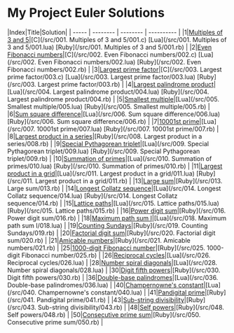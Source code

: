 My Project Euler Solutions
========
|Index|Title|Solution|
| ----- | -------- | -------- | ---------- |
|1|[Multiples of 3 and 5](https://projecteuler.net/problem=1)|[C](/src/001. Multiples of 3 and 5/001.c)	[Lua](/src/001. Multiples of 3 and 5/001.lua)	[Ruby](/src/001. Multiples of 3 and 5/001.rb)	|
|2|[Even Fibonacci numbers](https://projecteuler.net/problem=2)|[C](/src/002. Even Fibonacci numbers/002.c)	[Lua](/src/002. Even Fibonacci numbers/002.lua)	[Ruby](/src/002. Even Fibonacci numbers/002.rb)	|
|3|[Largest prime factor](https://projecteuler.net/problem=3)|[C](/src/003. Largest prime factor/003.c)	[Lua](/src/003. Largest prime factor/003.lua)	[Ruby](/src/003. Largest prime factor/003.rb)	|
|4|[Largest palindrome product](https://projecteuler.net/problem=4)|[Lua](/src/004. Largest palindrome product/004.lua)	[Ruby](/src/004. Largest palindrome product/004.rb)	|
|5|[Smallest multiple](https://projecteuler.net/problem=5)|[Lua](/src/005. Smallest multiple/005.lua)	[Ruby](/src/005. Smallest multiple/005.rb)	|
|6|[Sum square difference](https://projecteuler.net/problem=6)|[Lua](/src/006. Sum square difference/006.lua)	[Ruby](/src/006. Sum square difference/006.rb)	|
|7|[10001st prime](https://projecteuler.net/problem=7)|[Lua](/src/007. 10001st prime/007.lua)	[Ruby](/src/007. 10001st prime/007.rb)	|
|8|[Largest product in a series](https://projecteuler.net/problem=8)|[Ruby](/src/008. Largest product in a series/008.rb)	|
|9|[Special Pythagorean triplet](https://projecteuler.net/problem=9)|[Lua](/src/009. Special Pythagorean triplet/009.lua)	[Ruby](/src/009. Special Pythagorean triplet/009.rb)	|
|10|[Summation of primes](https://projecteuler.net/problem=10)|[Lua](/src/010. Summation of primes/010.lua)	[Ruby](/src/010. Summation of primes/010.rb)	|
|11|[Largest product in a grid](https://projecteuler.net/problem=11)|[Lua](/src/011. Largest product in a grid/011.lua)	[Ruby](/src/011. Largest product in a grid/011.rb)	|
|13|[Large sum](https://projecteuler.net/problem=13)|[Ruby](/src/013. Large sum/013.rb)	|
|14|[Longest Collatz sequence](https://projecteuler.net/problem=14)|[Lua](/src/014. Longest Collatz sequence/014.lua)	[Ruby](/src/014. Longest Collatz sequence/014.rb)	|
|15|[Lattice paths](https://projecteuler.net/problem=15)|[Lua](/src/015. Lattice paths/015.lua)	[Ruby](/src/015. Lattice paths/015.rb)	|
|16|[Power digit sum](https://projecteuler.net/problem=16)|[Ruby](/src/016. Power digit sum/016.rb)	|
|18|[Maximum path sum I](https://projecteuler.net/problem=18)|[Lua](/src/018. Maximum path sum I/018.lua)	|
|19|[Counting Sundays](https://projecteuler.net/problem=19)|[Ruby](/src/019. Counting Sundays/019.rb)	|
|20|[Factorial digit sum](https://projecteuler.net/problem=20)|[Ruby](/src/020. Factorial digit sum/020.rb)	|
|21|[Amicable numbers](https://projecteuler.net/problem=21)|[Ruby](/src/021. Amicable numbers/021.rb)	|
|25|[1000-digit Fibonacci number](https://projecteuler.net/problem=25)|[Ruby](/src/025. 1000-digit Fibonacci number/025.rb)	|
|26|[Reciprocal cycles](https://projecteuler.net/problem=26)|[Lua](/src/026. Reciprocal cycles/026.lua)	|
|28|[Number spiral diagonals](https://projecteuler.net/problem=28)|[Lua](/src/028. Number spiral diagonals/028.lua)	|
|30|[Digit fifth powers](https://projecteuler.net/problem=30)|[Ruby](/src/030. Digit fifth powers/030.rb)	|
|36|[Double-base palindromes](https://projecteuler.net/problem=36)|[Lua](/src/036. Double-base palindromes/036.lua)	|
|40|[Champernowne's constant](https://projecteuler.net/problem=40)|[Lua](/src/040. Champernowne's constant/040.lua)	|
|41|[Pandigital prime](https://projecteuler.net/problem=41)|[Ruby](/src/041. Pandigital prime/041.rb)	|
|43|[Sub-string divisibility](https://projecteuler.net/problem=43)|[Ruby](/src/043. Sub-string divisibility/043.rb)	|
|48|[Self powers](https://projecteuler.net/problem=48)|[Ruby](/src/048. Self powers/048.rb)	|
|50|[Consecutive prime sum](https://projecteuler.net/problem=50)|[Ruby](/src/050. Consecutive prime sum/050.rb)	|
